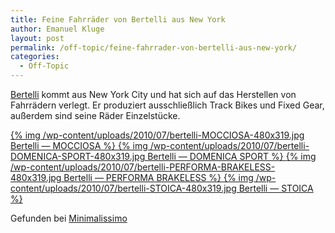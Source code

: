 ```yaml
---
title: Feine Fahrräder von Bertelli aus New York
author: Emanuel Kluge
layout: post
permalink: /off-topic/feine-fahrrader-von-bertelli-aus-new-york/
categories:
  - Off-Topic
---
```


[Bertelli](http://www.bertellibici.com/) kommt aus New York City und hat sich auf das Herstellen von Fahrrädern verlegt. Er produziert ausschließlich Track Bikes und Fixed Gear, außerdem sind seine Räder Einzelstücke.

<a href="http://www.bertellibici.com/product.php?works_id=119">
  {% img /wp-content/uploads/2010/07/bertelli-MOCCIOSA-480x319.jpg Bertelli &mdash; MOCCIOSA %}
</a>

<a href="http://www.bertellibici.com/product.php?works_id=116">
  {% img /wp-content/uploads/2010/07/bertelli-DOMENICA-SPORT-480x319.jpg Bertelli &mdash; DOMENICA SPORT %}
</a>

<a href="http://www.bertellibici.com/product.php?works_id=117">
  {% img /wp-content/uploads/2010/07/bertelli-PERFORMA-BRAKELESS-480x319.jpg Bertelli &mdash; PERFORMA BRAKELESS %}
</a>

<a href="http://www.bertellibici.com/product.php?works_id=115">
  {% img /wp-content/uploads/2010/07/bertelli-STOICA-480x319.jpg Bertelli &mdash; STOICA %}
</a>

Gefunden bei [Minimalissimo](http://minimalissimo.com/2010/07/domenica-sport/)
